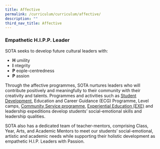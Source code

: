 ```yaml
---
title: Affective
permalink: /curriculum/curriculum/affective/
description: ""
third_nav_title: Affective
---
```

### Empathetic H.I.P.P. Leader

SOTA seeks to develop future cultural leaders with:

*   **H** umility
*   **I** ntegrity
*   **P** eople-centredness
*   **P** assion

  
Through the affective programmes, SOTA nurtures leaders who will contribute positively and meaningfully to their community with their creativity and talents. Programmes and activities such as [Student Development](/curriculum/curriculum/affective/student-development), Education and Career Guidance (ECG) Programme, Level camps, [Community Service programme](/curriculum/curriculum/affective/community-service), [Experiential Education (EXE)](/curriculum/curriculum/affective/experiential-education) and leadership expeditions develop students’ social-emotional skills and leadership qualities.  
  
SOTA also has a dedicated team of teacher-mentors, comprising Class, Year, Arts, and Academic Mentors to meet our students’ social-emotional, artistic and academic needs while supporting their holistic development as empathetic H.I.P. Leaders with Passion.